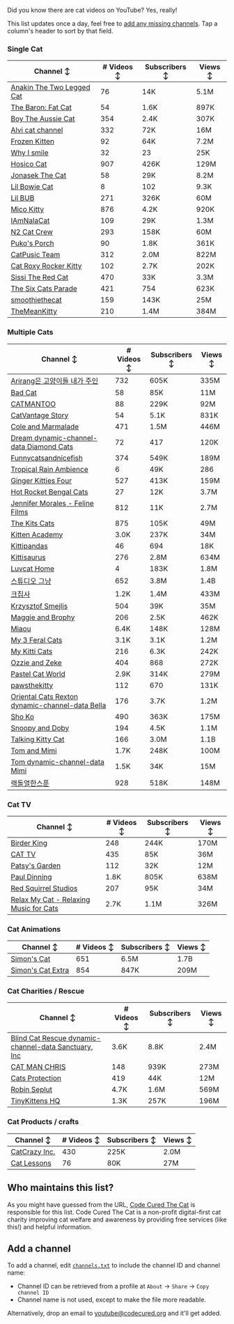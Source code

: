 Did you know there are cat videos on YouTube? Yes, really!

This list updates once a day, feel free to [add any missing channels](#add-a-channel). Tap a column's header to sort by that field.


### Single Cat

| Channel ↕ | # Videos ↕ | Subscribers ↕ | Views ↕ |
| --- | --- | --- | --- |
| [Anakin The Two Legged Cat](https://youtube.com/@anakintwolegs) | 76 | 14K | 5.1M |
| [The Baron: Fat Cat](https://youtube.com/@thebaronfatcat6603) | 54 | 1.6K | 897K |
| [Boy The Aussie Cat](https://youtube.com/@boytheaussiecat) | 354 | 2.4K | 307K |
| [Alvi cat channel](https://youtube.com/@alvicatchannel) | 332 | 72K | 16M |
| [Frozen Kitten](https://youtube.com/@frozenkitten) | 92 | 64K | 7.2M |
| [Why I smile](https://youtube.com/@whyismile) | 32 | 23 | 25K |
| [Hosico Cat](https://youtube.com/@hosico_cat) | 907 | 426K | 129M |
| [Jonasek The Cat](https://youtube.com/@jonasekthecat) | 58 | 29K | 8.2M |
| [Lil Bowie Cat](https://youtube.com/@lilbowiecat9121) | 8 | 102 | 9.3K |
| [Lil BUB](https://youtube.com/@lilbub) | 271 | 326K | 60M |
| [Mico Kitty](https://youtube.com/@micokitty) | 876 | 4.2K | 920K |
| [IAmNalaCat](https://youtube.com/@iamnalacat) | 109 | 29K | 1.3M |
| [N2 Cat Crew](https://youtube.com/@n2catcrew) | 293 | 158K | 60M |
| [Puko's Porch](https://youtube.com/@pukosporch) | 90 | 1.8K | 361K |
| [CatPusic Team](https://youtube.com/@catpusicteam) | 312 | 2.0M | 822M |
| [Cat Roxy Rocker Kitty](https://youtube.com/@rockerroxy) | 102 | 2.7K | 202K |
| [Sissi The Red Cat](https://youtube.com/@veterinarylife) | 470 | 33K | 3.3M |
| [The Six Cats Parade](https://youtube.com/@thesixcatsparade) | 421 | 754 | 623K |
| [smoothiethecat](https://youtube.com/@smoothiethecat) | 159 | 143K | 25M |
| [TheMeanKitty](https://youtube.com/@themeankitty) | 210 | 1.4M | 384M |

### Multiple Cats

| Channel ↕ | # Videos ↕ | Subscribers ↕ | Views ↕ |
| --- | --- | --- | --- |
| [Arirang은 고양이들 내가 주인](https://youtube.com/@아리랑은고양이들) | 732 | 605K | 335M |
| [Bad Cat](https://youtube.com/@badcattube) | 58 | 85K | 11M |
| [CATMANTOO](https://youtube.com/@catmantoo) | 88 | 229K | 92M |
| [CatVantage Story](https://youtube.com/@catvantagestory) | 54 | 5.1K | 831K |
| [Cole and Marmalade](https://youtube.com/@coleandmarmalade) | 471 | 1.5M | 446M |
| [Dream dynamic-channel-data Diamond Cats](https://youtube.com/@dreamdiamondcats) | 72 | 417 | 120K |
| [Funnycatsandnicefish](https://youtube.com/@funnycatsandnicefish) | 374 | 549K | 189M |
| [Tropical Rain Ambience](https://youtube.com/@tropicalrainambience) | 6 | 49K | 286 |
| [Ginger Kitties Four](https://youtube.com/@gingerkittiesfour) | 527 | 413K | 159M |
| [Hot Rocket Bengal Cats](https://youtube.com/@hotrocketbengalcats) | 27 | 12K | 3.7M |
| [Jennifer Morales - Feline Films](https://youtube.com/@jennifermoralesfelinefilms) | 812 | 11K | 2.7M |
| [The Kits Cats](https://youtube.com/@drnworbskitscats) | 875 | 105K | 49M |
| [Kitten Academy](https://youtube.com/@kittenacademy) | 3.0K | 237K | 34M |
| [Kittipandas](https://youtube.com/@kittipandas) | 46 | 694 | 18K |
| [Kittisaurus](https://youtube.com/@kittisaurus) | 276 | 2.8M | 634M |
| [Luvcat Home](https://youtube.com/@claireluvcat) | 4 | 183K | 1.8M |
| [스튜디오 그냥](https://youtube.com/@studiognyang) | 652 | 3.8M | 1.4B |
| [크집사](https://youtube.com/@claire_luvcat) | 1.2K | 1.4M | 433M |
| [Krzysztof Smejlis](https://youtube.com/@bobonikita) | 504 | 39K | 35M |
| [Maggie and Brophy](https://youtube.com/@maggieandbrophy1327) | 206 | 2.5K | 462K |
| [Miaou](https://youtube.com/@miaou-cat) | 6.4K | 148K | 128M |
| [My 3 Feral Cats](https://youtube.com/@my3feralcats) | 3.1K | 3.1K | 1.2M |
| [My Kitti Cats](https://youtube.com/@mykitticats) | 216 | 6.3K | 242K |
| [Ozzie and Zeke](https://youtube.com/@ozzieandzeke) | 404 | 868 | 272K |
| [Pastel Cat World](https://youtube.com/@pastelcatworld) | 2.9K | 314K | 279M |
| [pawsthekitty](https://youtube.com/@pawsthekitty) | 112 | 670 | 131K |
| [Oriental Cats Rexton dynamic-channel-data Bella](https://youtube.com/@rextonorientalcat) | 176 | 3.7K | 1.2M |
| [Sho Ko](https://youtube.com/@shortyandkodi) | 490 | 363K | 175M |
| [Snoopy and Doby](https://youtube.com/@snoopyanddoby) | 194 | 4.5K | 1.1M |
| [Talking Kitty Cat](https://youtube.com/@stevecash83) | 166 | 3.0M | 1.1B |
| [Tom and Mimi](https://youtube.com/@tomandmimi) | 1.7K | 248K | 100M |
| [Tom dynamic-channel-data Mimi](https://youtube.com/@tom_and_mimi) | 1.5K | 34K | 15M |
| [랙돌열한스푼](https://youtube.com/@unboxingragdolls) | 928 | 518K | 148M |

### Cat TV

| Channel ↕ | # Videos ↕ | Subscribers ↕ | Views ↕ |
| --- | --- | --- | --- |
| [Birder King](https://youtube.com/@birderking) | 248 | 244K | 170M |
| [CAT TV](https://youtube.com/@cattvgames) | 435 | 85K | 36M |
| [Patsy's Garden](https://youtube.com/@patsysgarden) | 112 | 32K | 12M |
| [Paul Dinning](https://youtube.com/@pauldinningvideosforcats) | 1.8K | 805K | 638M |
| [Red Squirrel Studios](https://youtube.com/@redsquirrelstudios) | 207 | 95K | 34M |
| [Relax My Cat - Relaxing Music for Cats](https://youtube.com/@relaxmycat) | 2.7K | 1.1M | 326M |

### Cat Animations

| Channel ↕ | # Videos ↕ | Subscribers ↕ | Views ↕ |
| --- | --- | --- | --- |
| [Simon's Cat](https://youtube.com/@simonscat) | 651 | 6.5M | 1.7B |
| [Simon's Cat Extra](https://youtube.com/@simonscatextra) | 854 | 847K | 209M |

### Cat Charities / Rescue

| Channel ↕ | # Videos ↕ | Subscribers ↕ | Views ↕ |
| --- | --- | --- | --- |
| [Blind Cat Rescue dynamic-channel-data Sanctuary, Inc](https://youtube.com/@blindcatrescuesanctuary) | 3.6K | 8.8K | 2.4M |
| [CAT MAN CHRIS](https://youtube.com/@catmanchrispoole) | 148 | 939K | 273M |
| [Cats Protection](https://youtube.com/@catsprotection) | 419 | 44K | 12M |
| [Robin Seplut](https://youtube.com/@robinseplut) | 4.7K | 1.6M | 569M |
| [TinyKittens HQ](https://youtube.com/@tinykittens) | 1.3K | 257K | 196M |

### Cat Products / crafts

| Channel ↕ | # Videos ↕ | Subscribers ↕ | Views ↕ |
| --- | --- | --- | --- |
| [CatCrazy Inc.](https://youtube.com/@catcrazychannel) | 430 | 225K | 2.0M |
| [Cat Lessons](https://youtube.com/@catlessons) | 76 | 80K | 27M |


## Who maintains this list?

As you might have guessed from the URL, [Code Cured The Cat](https://codecured.org) is responsible for this list. Code Cured The Cat is a non-profit digital-first cat charity improving cat welfare and awareness by providing free services (like this!) and helpful information.

## Add a channel

To add a channel, edit [`channels.txt`](https://github.com/CodeCured/YouTubeIsForCats/blob/main/automation/channels.txt) to include the channel ID and channel name:
* Channel ID can be retrieved from a profile at `About` -> `Share` -> `Copy channel ID`
* Channel name is not used, except to make the file more readable.

Alternatively, drop an email to [youtube@codecured.org](mailto:youtube@codecured.org) and it'll get added.

